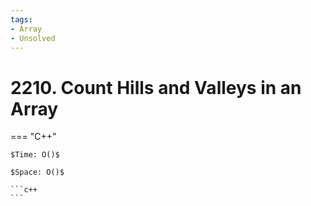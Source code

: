```yaml
---
tags:
- Array
- Unsolved
---
```



# 2210. Count Hills and Valleys in an Array

=== "C++"

    $Time: O()$

    $Space: O()$

    ```c++
    ```